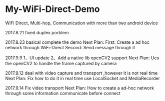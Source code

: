 # My-WiFi-Direct-Demo
WiFi Direct, Multi-hop, Communication with more than two android device

2017.8.21
fixed duplex porblem

2017.8.23
basical complete the demo 
Next Plan:
First: Create a ad hoc network through WiFi-Direct
Second: Send message through it

2017.9.9
1、UI update
2、Add a native lib openCV2 support
Next Plan:
Ues the openCV2 to handle the frame captured by camera

2017.9.12
deal with video capture and transport ,however it is not real time
Next Plan:
Fix how to do it in real time use LocalSocket and MediaRecorder

2017.9.14
Fix video transport
Next Plan:
How to create a ad-hoc network through some information communicate before connect